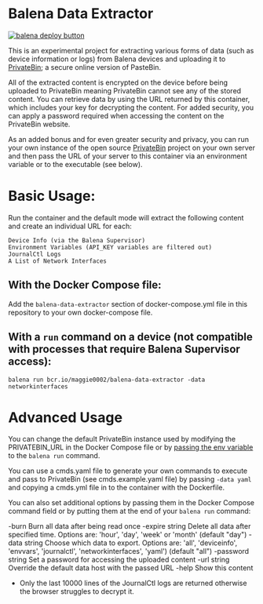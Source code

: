 # Balena Data Extractor

[![balena deploy button](https://www.balena.io/deploy.svg)](https://dashboard.balena-cloud.com/deploy?repoUrl=https://github.com/maggie0002/balena-data-extractor)

This is an experimental project for extracting various forms of data (such as device information or logs) from Balena devices and uploading it to [PrivateBin](https://privatebin.info/directory/); a secure online version of PasteBin. 

All of the extracted content is encrypted on the device before being uploaded to PrivateBin meaning PrivateBin cannot see any of the stored content. You can retrieve data by using the URL returned by this container, which includes your key for decrypting the content. For added security, you can apply a password required when accessing the content on the PrivateBin website.

As an added bonus and for even greater security and privacy, you can run your own instance of the open source [PrivateBin](https://privatebin.info/directory/) project on your own server and then pass the URL of your server to this container via an environment variable or to the executable (see below).

 
# Basic Usage:

Run the container and the default mode will extract the following content and create an individual URL for each:

```
Device Info (via the Balena Supervisor)
Environment Variables (API_KEY variables are filtered out)
JournalCtl Logs
A List of Network Interfaces
```

## With the Docker Compose file:

Add the `balena-data-extractor` section of docker-compose.yml file in this repository to your own docker-compose file.

## With a `run` command on a device (not compatible with processes that require Balena Supervisor access):

`balena run bcr.io/maggie0002/balena-data-extractor -data networkinterfaces`

# Advanced Usage

You can change the default PrivateBin instance used by modifying the PRIVATEBIN_URL in the Docker Compose file or by [passing the env variable](https://docs.docker.com/engine/reference/run/#env-environment-variables) to the `balena run` command.

You can use a cmds.yaml file to generate your own commands to execute and pass to PrivateBin (see cmds.example.yaml file) by passing `-data yaml` and copying a cmds.yml file in to the container with the Dockerfile.

You can also set additional options by passing them in the Docker Compose command field or by putting them at the end of your `balena run` command:

  -burn
        Burn all data after being read once
  -expire string
        Delete all data after specified time. Options are: 'hour', 'day', 'week' or 'month' (default "day")
  -data string
        Choose which data to export. Options are: 'all', 'deviceinfo', 'envvars', 'journalctl', 'networkinterfaces', 'yaml') (default "all")
  -password string
        Set a password for accessing the uploaded content
  -url string
        Override the default data host with the passed URL
  -help
        Show this content

* Only the last 10000 lines of the JournalCtl logs are returned otherwise the browser struggles to decrypt it. 